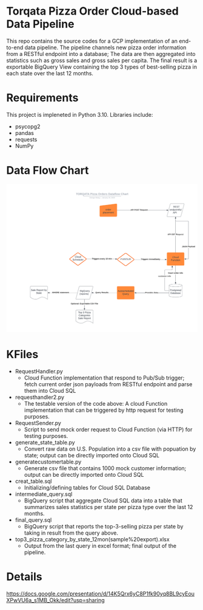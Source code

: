 # Torqata Pizza Order Cloud-based Data Pipeline

This repo contains the source codes for a GCP implementation of an end-to-end data pipeline.
The pipeline channels new pizza order information from a RESTful endpoint into a database; The data are then aggregated into statistics such as 
gross sales and gross sales per capita. The final result is a exportable BigQuery View containing the top 3 types of best-selling pizza in each state
over the last 12 months.

# Requirements
This project is impleneted in Python 3.10. Libraries include:
* psycopg2
* pandas
* requests
* NumPy

# Data Flow Chart
![alt text](./Project%20DataFlow.jpeg?raw=true)

# KFiles
* RequestHandler.py
  * Cloud Function implementation that respond to Pub/Sub trigger; fetch current order json payloads from RESTful endpoint and parse them into Cloud SQL
* requesthandler2.py
  * The testable version of the code above: A cloud Function implementation that can be triggered by http request for testing purposes.
* RequestSender.py
  * Script to send mock order request to Cloud Function (via HTTP) for testing purposes.
* generate_state_table.py
  * Convert raw data on U.S. Population into a csv file with popuation by state; output can be directly imported onto Cloud SQL
* generatecustomertable.py
  * Generate csv file that contains 1000 mock customer information; output can be directly imported onto Cloud SQL
* creat_table.sql
  * Initializing/defining tables for Cloud SQL Database
* intermediate_query.sql
  * BigQuery script that aggregate Cloud SQL data into a table that summarizes sales statistics per state per pizza type over the last 12 months.
* final_query.sql
  * BigQuery script that reports the top-3-selling pizza per state by taking in result from the query above.
* top3_pizza_category_by_state_12mon(sample%20export).xlsx
  * Output from the last query in excel format; final output of the pipeline.

# Details
https://docs.google.com/presentation/d/14K5Qrx6yC8P1fk90yq8BL9cyEouXPwVU6a_s1MB_Okk/edit?usp=sharing
